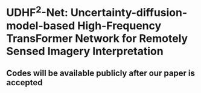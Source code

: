 # UDHF<sup>2</sup>-Net: Uncertainty-diffusion-model-based High-Frequency TransFormer Network for Remotely Sensed Imagery Interpretation



## Codes will be available publicly after our paper is accepted
